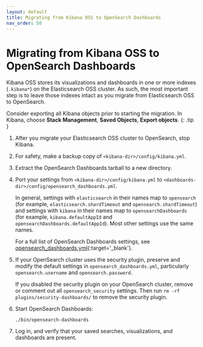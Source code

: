 ```yaml
---
layout: default
title: Migrating from Kibana OSS to OpenSearch Dashboards
nav_order: 50
---
```


# Migrating from Kibana OSS to OpenSearch Dashboards

Kibana OSS stores its visualizations and dashboards in one or more indexes (`.kibana*`) on the Elasticsearch OSS cluster. As such, the most important step is to leave those indexes intact as you migrate from Elasticsearch OSS to OpenSearch.

Consider exporting all Kibana objects prior to starting the migration. In Kibana, choose **Stack Management**, **Saved Objects**, **Export objects**.
{: .tip }

1. After you migrate your Elasticsearch OSS cluster to OpenSearch, stop Kibana.

1. For safety, make a backup copy of `<kibana-dir>/config/kibana.yml`.

1. Extract the OpenSearch Dashboards tarball to a new directory.

1. Port your settings from `<kibana-dir>/config/kibana.yml` to `<dashboards-dir>/config/opensearch_dashboards.yml`.

   In general, settings with `elasticsearch` in their names map to `opensearch` (for example, `elasticsearch.shardTimeout` and `opensearch.shardTimeout`) and settings with `kibana` in their names map to `opensearchDashboards` (for example, `kibana.defaultAppId` and `opensearchDashboards.defaultAppId`). Most other settings use the same names.

   For a full list of OpenSearch Dashboards settings, see [opensearch_dashboards.yml](https://github.com/opensearch-project/OpenSearch-Dashboards/blob/main/config/opensearch_dashboards.yml){:target='\_blank'}.

1. If your OpenSearch cluster uses the security plugin, preserve and modify the default settings in `opensearch_dashboards.yml`, particularly `opensearch.username` and `opensearch.password`.

   If you disabled the security plugin on your OpenSearch cluster, remove or comment out all `opensearch_security` settings. Then run `rm -rf plugins/security-dashboards/` to remove the security plugin.

1. Start OpenSearch Dashboards:

   ```
   ./bin/opensearch-dashboards
   ```

1. Log in, and verify that your saved searches, visualizations, and dashboards are present.
